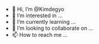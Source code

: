 - 👋 Hi, I’m @Kimdegyo
- 👀 I’m interested in ...
- 🌱 I’m currently learning ...
- 💞️ I’m looking to collaborate on ...
- 📫 How to reach me ...

<!---
Kimdegyo/Kimdegyo is a ✨ special ✨ repository because its `README.md` (this file) appears on your GitHub profile.
You can click the Preview link to take a look at your changes.
--->
